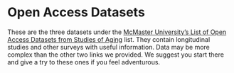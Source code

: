# Open Access Datasets

These are the three datasets under the [McMaster University’s List of Open Access Datasets from Studies of Aging](https://mira.mcmaster.ca/research/open-access-datasets-from-aging-studies) list. They contain longitudinal studies and other surveys with useful information. Data may be more complex than the other two links we provided. We suggest you start there and give a try to these ones if you feel adventurous.